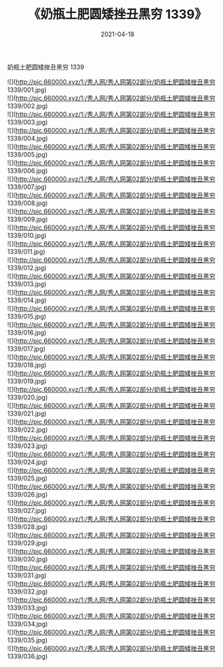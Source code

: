 ﻿---
layout: post
title:  《奶瓶土肥圆矮挫丑黑穷 1339》
date:   2021-04-18
img: http://pic.660000.xyz/1:/秀人网/秀人网第02部分/奶瓶土肥圆矮挫丑黑穷 1339/000.jpg
categories: [美女, 清纯, 唯美]
---

奶瓶土肥圆矮挫丑黑穷 1339

  ![](http://pic.660000.xyz/1:/秀人网/秀人网第02部分/奶瓶土肥圆矮挫丑黑穷 1339/001.jpg) <br> ![](http://pic.660000.xyz/1:/秀人网/秀人网第02部分/奶瓶土肥圆矮挫丑黑穷 1339/002.jpg) <br> ![](http://pic.660000.xyz/1:/秀人网/秀人网第02部分/奶瓶土肥圆矮挫丑黑穷 1339/003.jpg) <br> ![](http://pic.660000.xyz/1:/秀人网/秀人网第02部分/奶瓶土肥圆矮挫丑黑穷 1339/004.jpg) <br> ![](http://pic.660000.xyz/1:/秀人网/秀人网第02部分/奶瓶土肥圆矮挫丑黑穷 1339/005.jpg) <br> ![](http://pic.660000.xyz/1:/秀人网/秀人网第02部分/奶瓶土肥圆矮挫丑黑穷 1339/006.jpg) <br> ![](http://pic.660000.xyz/1:/秀人网/秀人网第02部分/奶瓶土肥圆矮挫丑黑穷 1339/007.jpg) <br> ![](http://pic.660000.xyz/1:/秀人网/秀人网第02部分/奶瓶土肥圆矮挫丑黑穷 1339/008.jpg) <br> ![](http://pic.660000.xyz/1:/秀人网/秀人网第02部分/奶瓶土肥圆矮挫丑黑穷 1339/009.jpg) <br> ![](http://pic.660000.xyz/1:/秀人网/秀人网第02部分/奶瓶土肥圆矮挫丑黑穷 1339/010.jpg) <br> ![](http://pic.660000.xyz/1:/秀人网/秀人网第02部分/奶瓶土肥圆矮挫丑黑穷 1339/011.jpg) <br> ![](http://pic.660000.xyz/1:/秀人网/秀人网第02部分/奶瓶土肥圆矮挫丑黑穷 1339/012.jpg) <br> ![](http://pic.660000.xyz/1:/秀人网/秀人网第02部分/奶瓶土肥圆矮挫丑黑穷 1339/013.jpg) <br> ![](http://pic.660000.xyz/1:/秀人网/秀人网第02部分/奶瓶土肥圆矮挫丑黑穷 1339/014.jpg) <br> ![](http://pic.660000.xyz/1:/秀人网/秀人网第02部分/奶瓶土肥圆矮挫丑黑穷 1339/015.jpg) <br> ![](http://pic.660000.xyz/1:/秀人网/秀人网第02部分/奶瓶土肥圆矮挫丑黑穷 1339/016.jpg) <br> ![](http://pic.660000.xyz/1:/秀人网/秀人网第02部分/奶瓶土肥圆矮挫丑黑穷 1339/017.jpg) <br> ![](http://pic.660000.xyz/1:/秀人网/秀人网第02部分/奶瓶土肥圆矮挫丑黑穷 1339/018.jpg) <br> ![](http://pic.660000.xyz/1:/秀人网/秀人网第02部分/奶瓶土肥圆矮挫丑黑穷 1339/019.jpg) <br> ![](http://pic.660000.xyz/1:/秀人网/秀人网第02部分/奶瓶土肥圆矮挫丑黑穷 1339/020.jpg) <br> ![](http://pic.660000.xyz/1:/秀人网/秀人网第02部分/奶瓶土肥圆矮挫丑黑穷 1339/021.jpg) <br> ![](http://pic.660000.xyz/1:/秀人网/秀人网第02部分/奶瓶土肥圆矮挫丑黑穷 1339/022.jpg) <br> ![](http://pic.660000.xyz/1:/秀人网/秀人网第02部分/奶瓶土肥圆矮挫丑黑穷 1339/023.jpg) <br> ![](http://pic.660000.xyz/1:/秀人网/秀人网第02部分/奶瓶土肥圆矮挫丑黑穷 1339/024.jpg) <br> ![](http://pic.660000.xyz/1:/秀人网/秀人网第02部分/奶瓶土肥圆矮挫丑黑穷 1339/025.jpg) <br> ![](http://pic.660000.xyz/1:/秀人网/秀人网第02部分/奶瓶土肥圆矮挫丑黑穷 1339/026.jpg) <br> ![](http://pic.660000.xyz/1:/秀人网/秀人网第02部分/奶瓶土肥圆矮挫丑黑穷 1339/027.jpg) <br> ![](http://pic.660000.xyz/1:/秀人网/秀人网第02部分/奶瓶土肥圆矮挫丑黑穷 1339/028.jpg) <br> ![](http://pic.660000.xyz/1:/秀人网/秀人网第02部分/奶瓶土肥圆矮挫丑黑穷 1339/029.jpg) <br> ![](http://pic.660000.xyz/1:/秀人网/秀人网第02部分/奶瓶土肥圆矮挫丑黑穷 1339/030.jpg) <br> ![](http://pic.660000.xyz/1:/秀人网/秀人网第02部分/奶瓶土肥圆矮挫丑黑穷 1339/031.jpg) <br> ![](http://pic.660000.xyz/1:/秀人网/秀人网第02部分/奶瓶土肥圆矮挫丑黑穷 1339/032.jpg) <br> ![](http://pic.660000.xyz/1:/秀人网/秀人网第02部分/奶瓶土肥圆矮挫丑黑穷 1339/033.jpg) <br> ![](http://pic.660000.xyz/1:/秀人网/秀人网第02部分/奶瓶土肥圆矮挫丑黑穷 1339/034.jpg) <br> ![](http://pic.660000.xyz/1:/秀人网/秀人网第02部分/奶瓶土肥圆矮挫丑黑穷 1339/035.jpg) <br> ![](http://pic.660000.xyz/1:/秀人网/秀人网第02部分/奶瓶土肥圆矮挫丑黑穷 1339/036.jpg) <br>